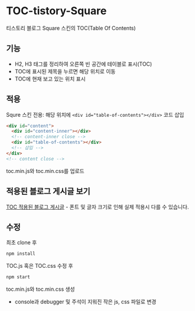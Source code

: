 # TOC-tistory-Square

티스토리 블로그 Square 스킨의 TOC(Table Of Contents)

## 기능

- H2, H3 태그를 정리하여 오른쪽 빈 공간에 테이블로 표시(TOC)
- TOC에 표시된 제목을 누르면 해당 위치로 이동
- TOC에 현재 보고 있는 위치 표시

## 적용

Squre 스킨 전용: 해당 위치에 `<div id="table-of-contents"></div>` 코드 삽입

```html
<div id="content">
  <div id="content-inner"></div>
  <!-- content-inner close -->
  <div id="table-of-contents"></div>
  <!-- 삽입 -->
</div>
<!-- content close -->
```

toc.min.js와 toc.min.css를 업로드

## 적용된 블로그 게시글 보기

[TOC 적용된 블로그 게시글](https://curt-poem.tistory.com/entry/%EB%B0%98%EC%9D%91%ED%98%95-%EB%94%94%EC%9E%90%EC%9D%B8-%EC%BB%A8%ED%85%8C%EC%9D%B4%EB%84%88-%EC%BF%BC%EB%A6%AC%EB%A1%9C-%EC%83%88%EB%A1%AD%EA%B2%8C-%EC%9A%94%EB%A6%AC%ED%95%98%EA%B8%B0) - 폰트 및 글자 크기로 인해 실제 적용시 다를 수 있습니다.

## 수정

최초 clone 후

```bash
npm install
```

TOC.js 혹은 TOC.css 수정 후

```bash
npm start
```

toc.min.js와 toc.min.css 생성

- console과 debugger 및 주석이 지워진 작은 js, css 파일로 변경
